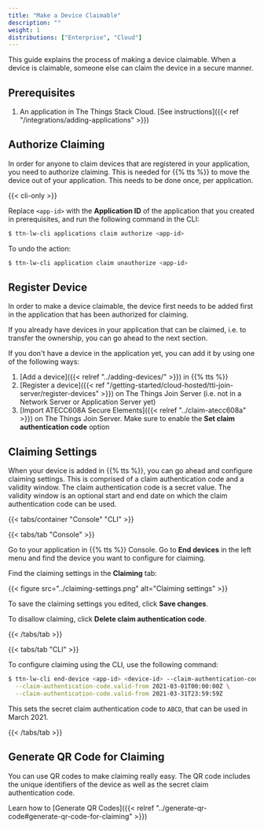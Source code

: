 ```yaml
---
title: "Make a Device Claimable"
description: ""
weight: 1
distributions: ["Enterprise", "Cloud"]
--- 
```


This guide explains the process of making a device claimable. When a device is claimable, someone else can claim the device in a secure manner.

<!--more-->

## Prerequisites

1. An application in The Things Stack Cloud. [See instructions]({{< ref "/integrations/adding-applications" >}})

## Authorize Claiming

In order for anyone to claim devices that are registered in your application, you need to authorize claiming. This is needed for {{% tts %}} to move the device out of your application. This needs to be done once, per application.

{{< cli-only >}}

Replace `<app-id>` with the **Application ID** of the application that you created in prerequisites, and run the following command in the CLI:

```bash
$ ttn-lw-cli applications claim authorize <app-id>
```

To undo the action:

```bash
$ ttn-lw-cli application claim unauthorize <app-id>
```

## Register Device

In order to make a device claimable, the device first needs to be added first in the application that has been authorized for claiming.

If you already have devices in your application that can be claimed, i.e. to transfer the ownership, you can go ahead to the next section.

If you don't have a device in the application yet, you can add it by using one of the following ways:

1. [Add a device]({{< relref "../adding-devices/" >}}) in {{% tts %}}
2. [Register a device]({{< ref "/getting-started/cloud-hosted/tti-join-server/register-devices" >}}) on The Things Join Server (i.e. not in a Network Server or Application Server yet)
3. [Import ATECC608A Secure Elements]({{< relref "../claim-atecc608a" >}}) on The Things Join Server. Make sure to enable the **Set claim authentication code** option

## Claiming Settings

When your device is added in {{% tts %}}, you can go ahead and configure claiming settings. This is comprised of a claim authentication code and a validity window. The claim authentication code is a secret value. The validity window is an optional start and end date on which the claim authentication code can be used.

{{< tabs/container "Console" "CLI" >}}

{{< tabs/tab "Console" >}}

Go to your application in {{% tts %}} Console. Go to **End devices** in the left menu and find the device you want to configure for claiming.

Find the claiming settings in the **Claiming** tab:

{{< figure src="../claiming-settings.png" alt="Claiming settings" >}}

To save the claiming settings you edited, click **Save changes**.

To disallow claiming, click **Delete claim authentication code**.

{{< /tabs/tab >}}

{{< tabs/tab "CLI" >}}

To configure claiming using the CLI, use the following command:

```bash
$ ttn-lw-cli end-device <app-id> <device-id> --claim-authentication-code.value ABCD \
  --claim-authentication-code.valid-from 2021-03-01T00:00:00Z \
  --claim-authentication-code.valid-from 2021-03-31T23:59:59Z
```

This sets the secret claim authentication code to `ABCD`, that can be used in March 2021.

{{< /tabs/tab >}}

## Generate QR Code for Claiming

You can use QR codes to make claiming really easy. The QR code includes the unique identifiers of the device as well as the secret claim authentication code.

Learn how to [Generate QR Codes]({{< relref "../generate-qr-code#generate-qr-code-for-claiming" >}})
